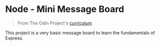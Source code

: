 # Node - Mini Message Board

> From The Odin Project's [curriculum](https://www.theodinproject.com/courses/nodejs/lessons/mini-message-board)

This project is a very basic message board to learn the fundamentals of Express.
